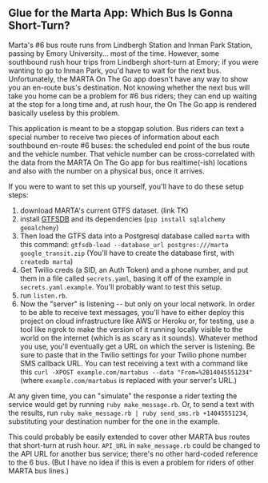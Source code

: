 Glue for the Marta App: Which Bus Is Gonna Short-Turn?
------------------------------------------------------

Marta's #6 bus route runs from Lindbergh Station and Inman Park Station, passing by Emory University... most of the time. However, some southbound rush hour trips from Lindbergh short-turn at Emory; if you were wanting to go to Inman Park, you'd have to wait for the next bus. Unfortunately, the MARTA On The Go app doesn't have any way to show you an en-route bus's destination. Not knowing whether the next bus will take you home can be a problem for #6 bus riders; they can end up waiting at the stop for a long time and, at rush hour, the On The Go app is rendered basically useless by this problem.

This application is meant to be a stopgap solution. Bus riders can text a special number to receive two pieces of information about each southbound en-route #6 buses: the scheduled end point of the bus route and the vehicle number. That vehicle number can be cross-correlated with the data from the MARTA On The Go app for bus realtime(-ish) locations and also with the number on a physical bus, once it arrives.

If you were to want to set this up yourself, you'll have to do these setup steps:

1. download MARTA's current GTFS dataset. (link TK)
2. install [GTFSDB](https://github.com/OpenTransitTools/gtfsdb) and its dependencies (`pip install sqlalchemy geoalchemy`)
3. Then load the GTFS data into a Postgresql database called `marta` with this command: `gtfsdb-load --database_url postgres:///marta  google_transit.zip` (You'll have to create the database first, with `createdb marta`)
4. Get Twilio creds (a SID, an Auth Token) and a phone number, and put them in a file called `secrets.yaml`, basing it off of the example in `secrets.yaml.example`. You'll probably want to test this setup.
5. run `listen.rb`.
5. Now the "server" is listening -- but only on your local network. In order to be able to receive text messages, you'll have to either deploy this project on cloud infrastructure like AWS or Heroku or, for testing, use a tool like ngrok to make the version of it running locally visible to the world on the internet (which is as scary as it sounds). Whatever method you use, you'll eventually get a URL on which the server is listening. Be sure to paste that in the Twilio settings for your Twilio phone number SMS callback URL. You can test receiving a text with a command like this `curl -XPOST example.com/martabus --data "From=%2B14045551234"` (where `example.com/martabus` is replaced with your server's URL.)

At any given time, you can "simulate" the response a rider texting the service would get by running `ruby make_message.rb`. Or, to send a text with the results, run `ruby make_message.rb | ruby send_sms.rb +14045551234`, substituting your destination number for the one in the example.

This could probably be easily extended to cover other MARTA bus routes that short-turn at rush hour. `API_URL` in `make_message.rb` could be changed to the API URL for another bus service; there's no other hard-coded reference to the 6 bus. (But I have no idea if this is even a problem for riders of other MARTA bus lines.)